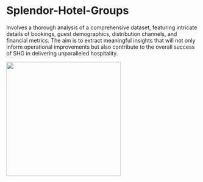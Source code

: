 # Splendor-Hotel-Groups
Involves a thorough analysis of a comprehensive dataset, featuring intricate details of bookings, guest demographics, distribution channels, and financial metrics. The aim is to extract meaningful insights that will not only inform operational improvements but also contribute to the overall success of SHG in delivering unparalleled hospitality.

<img src="C:\Users\HP\Downloads\SHG Dashboard.png" width="300" height="300">
